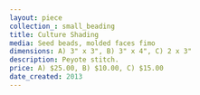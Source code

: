 ```yaml
---
layout: piece
collection_: small_beading
title: Culture Shading
media: Seed beads, molded faces fimo
dimensions: A) 3" x 3", B) 3" x 4", C) 2 x 3"
description: Peyote stitch.
price: A) $25.00, B) $10.00, C) $15.00
date_created: 2013
---
```

